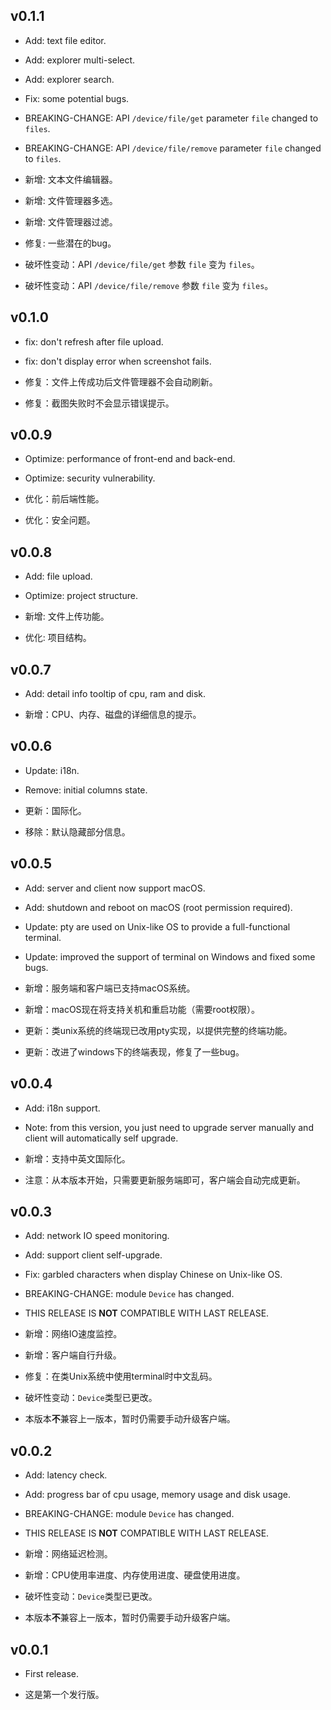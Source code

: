 ## v0.1.1

* Add: text file editor.
* Add: explorer multi-select.
* Add: explorer search.
* Fix: some potential bugs.
* BREAKING-CHANGE: API `/device/file/get` parameter `file` changed to `files`.
* BREAKING-CHANGE: API `/device/file/remove` parameter `file` changed to `files`.

* 新增: 文本文件编辑器。
* 新增: 文件管理器多选。
* 新增: 文件管理器过滤。
* 修复: 一些潜在的bug。
* 破坏性变动：API `/device/file/get` 参数 `file` 变为 `files`。
* 破坏性变动：API `/device/file/remove` 参数 `file` 变为 `files`。



## v0.1.0

* fix: don't refresh after file upload.
* fix: don't display error when screenshot fails.

* 修复：文件上传成功后文件管理器不会自动刷新。
* 修复：截图失败时不会显示错误提示。



## v0.0.9

* Optimize: performance of front-end and back-end.
* Optimize: security vulnerability.

* 优化：前后端性能。
* 优化：安全问题。



## v0.0.8

* Add: file upload.
* Optimize: project structure.

* 新增: 文件上传功能。
* 优化: 项目结构。



## v0.0.7

* Add: detail info tooltip of cpu, ram and disk.

* 新增：CPU、内存、磁盘的详细信息的提示。



## v0.0.6

* Update: i18n.
* Remove: initial columns state.

* 更新：国际化。
* 移除：默认隐藏部分信息。



## v0.0.5

* Add: server and client now support macOS.
* Add: shutdown and reboot on macOS (root permission required).
* Update: pty are used on Unix-like OS to provide a full-functional terminal.
* Update: improved the support of terminal on Windows and fixed some bugs.

* 新增：服务端和客户端已支持macOS系统。
* 新增：macOS现在将支持关机和重启功能（需要root权限）。
* 更新：类unix系统的终端现已改用pty实现，以提供完整的终端功能。
* 更新：改进了windows下的终端表现，修复了一些bug。



## v0.0.4

* Add: i18n support.
* Note: from this version, you just need to upgrade server manually and client will automatically self upgrade.

* 新增：支持中英文国际化。
* 注意：从本版本开始，只需要更新服务端即可，客户端会自动完成更新。



## v0.0.3

* Add: network IO speed monitoring.
* Add: support client self-upgrade.
* Fix: garbled characters when display Chinese on Unix-like OS.
* BREAKING-CHANGE: module `Device` has changed.
* THIS RELEASE IS **NOT** COMPATIBLE WITH LAST RELEASE.

* 新增：网络IO速度监控。
* 新增：客户端自行升级。
* 修复：在类Unix系统中使用terminal时中文乱码。
* 破坏性变动：`Device`类型已更改。
* 本版本**不**兼容上一版本，暂时仍需要手动升级客户端。



## v0.0.2

* Add: latency check.
* Add: progress bar of cpu usage, memory usage and disk usage.
* BREAKING-CHANGE: module `Device` has changed.
* THIS RELEASE IS **NOT** COMPATIBLE WITH LAST RELEASE.

* 新增：网络延迟检测。
* 新增：CPU使用率进度、内存使用进度、硬盘使用进度。
* 破坏性变动：`Device`类型已更改。
* 本版本**不**兼容上一版本，暂时仍需要手动升级客户端。



## v0.0.1

* First release.

* 这是第一个发行版。